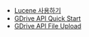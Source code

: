 * [Lucene 사용하기](https://www.evernote.com/shard/s37/sh/2ddec412-2e4e-44de-848e-1ac2976e33e0/2e1fed0d93ed36e5)
* [GDrive API Quick Start](https://www.evernote.com/shard/s37/sh/6ef7e497-af91-4ae8-a46c-dc91dc3587c1/854e41cbbaa6dbb4)
* [GDrive API File Upload](https://www.evernote.com/shard/s37/sh/6d9edc9c-dde2-4a84-8a4e-3252120e163e/afffe46d2895b229)
